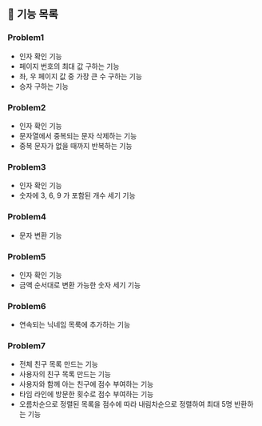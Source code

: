 ## 📝 기능 목록

### Problem1
- 인자 확인 기능
- 페이지 번호의 최대 값 구하는 기능
- 좌, 우 페이지 값 중 가장 큰 수 구하는 기능
- 승자 구하는 기능

### Problem2
- 인자 확인 기능
- 문자열에서 중복되는 문자 삭제하는 기능
- 중복 문자가 없을 때까지 반복하는 기능

### Problem3
- 인자 확인 기능
- 숫자에 3, 6, 9 가 포함된 개수 세기 기능

### Problem4
- 문자 변환 기능

### Problem5
- 인자 확인 기능
- 금액 순서대로 변환 가능한 숫자 세기 기능

### Problem6
- 연속되는 닉네임 목룩에 추가하는 기능

### Problem7
- 전체 친구 목록 만드는 기능
- 사용자의 친구 목록 만드는 기능
- 사용자와 함께 아는 친구에 점수 부여하는 기능
- 타임 라인에 방문한 횟수로 점수 부여하는 기능
- 오름차순으로 정렬된 목록을 점수에 따라 내림차순으로 정렬하여 최대 5명 반환하는 기능
